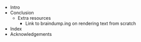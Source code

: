 * Intro
* Conclusion
  * Extra resources
    * Link to braindump.ing on rendering text from scratch
* Index
* Acknowledgements